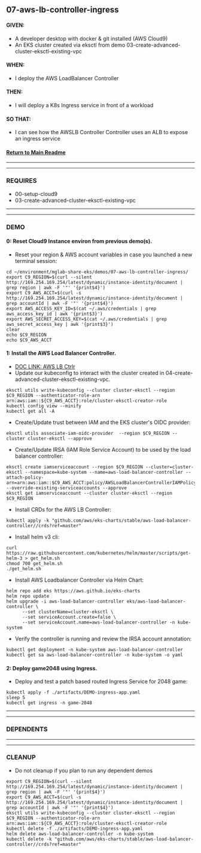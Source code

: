 ## 07-aws-lb-controller-ingress
#### GIVEN:
  - A developer desktop with docker & git installed (AWS Cloud9)
  - An EKS cluster created via eksctl from demo 03-create-advanced-cluster-eksctl-existing-vpc

#### WHEN:
  - I deploy the AWS LoadBalancer Controller

#### THEN:
  - I will deploy a K8s Ingress service in front of a workload

#### SO THAT:
  - I can see how the AWSLB Controller Controller uses an ALB to expose an ingress service

#### [Return to Main Readme](https://github.com/virtmerlin/mglab-share-eks#demos)

---------------------------------------------------------------
---------------------------------------------------------------
### REQUIRES
- 00-setup-cloud9
- 03-create-advanced-cluster-eksctl-existing-vpc

---------------------------------------------------------------
---------------------------------------------------------------
### DEMO

#### 0: Reset Cloud9 Instance environ from previous demo(s).
- Reset your region & AWS account variables in case you launched a new terminal session:
```
cd ~/environment/mglab-share-eks/demos/07-aws-lb-controller-ingress/
export C9_REGION=$(curl --silent http://169.254.169.254/latest/dynamic/instance-identity/document |  grep region | awk -F '"' '{print$4}')
export C9_AWS_ACCT=$(curl -s http://169.254.169.254/latest/dynamic/instance-identity/document | grep accountId | awk -F '"' '{print$4}')
export AWS_ACCESS_KEY_ID=$(cat ~/.aws/credentials | grep aws_access_key_id | awk '{print$3}')
export AWS_SECRET_ACCESS_KEY=$(cat ~/.aws/credentials | grep aws_secret_access_key | awk '{print$3}')
clear
echo $C9_REGION
echo $C9_AWS_ACCT
```

#### 1: Install the AWS Load Balancer Controller.
- [DOC LINK: AWS LB Ctrlr](https://docs.aws.amazon.com/eks/latest/userguide/alb-ingress.html)
- Update our kubeconfig to interact with the cluster created in 04-create-advanced-cluster-eksctl-existing-vpc.
```
eksctl utils write-kubeconfig --cluster cluster-eksctl --region $C9_REGION --authenticator-role-arn arn:aws:iam::${C9_AWS_ACCT}:role/cluster-eksctl-creator-role
kubectl config view --minify
kubectl get all -A
```
- Create/Update trust between IAM and the EKS cluster's OIDC provider:
```
eksctl utils associate-iam-oidc-provider  --region $C9_REGION --cluster cluster-eksctl --approve
```
- Create/Update IRSA (IAM Role Service Account) to be used by the load balancer controller:
```
eksctl create iamserviceaccount --region $C9_REGION --cluster=cluster-eksctl --namespace=kube-system --name=aws-load-balancer-controller --attach-policy-arn=arn:aws:iam::$C9_AWS_ACCT:policy/AWSLoadBalancerControllerIAMPolicy --override-existing-serviceaccounts --approve
eksctl get iamserviceaccount --cluster cluster-eksctl --region $C9_REGION
```
- Install CRDs for the AWS LB Controller:
```
kubectl apply -k "github.com/aws/eks-charts/stable/aws-load-balancer-controller//crds?ref=master"
```
- Install helm v3 cli:
```
curl https://raw.githubusercontent.com/kubernetes/helm/master/scripts/get-helm-3 > get_helm.sh
chmod 700 get_helm.sh
./get_helm.sh
```
- Install AWS Loadbalancer Controller via Helm Chart:
```
helm repo add eks https://aws.github.io/eks-charts
helm repo update
helm upgrade -i aws-load-balancer-controller eks/aws-load-balancer-controller \
      --set clusterName=cluster-eksctl \
      --set serviceAccount.create=false \
      --set serviceAccount.name=aws-load-balancer-controller -n kube-system
```
- Verify the controller is running and review the IRSA account annotation:
```
kubectl get deployment -n kube-system aws-load-balancer-controller
kubectl get sa aws-load-balancer-controller -n kube-system -o yaml
```
#### 2: Deploy game2048 using Ingress.
- Deploy and test a patch based routed Ingress Service for 2048 game:
```
kubectl apply -f ./artifacts/DEMO-ingress-app.yaml
sleep 5
kubectl get ingress -n game-2048
```
---------------------------------------------------------------
---------------------------------------------------------------
### DEPENDENTS

---------------------------------------------------------------
---------------------------------------------------------------
### CLEANUP
- Do not cleanup if you plan to run any dependent demos
```
export C9_REGION=$(curl --silent http://169.254.169.254/latest/dynamic/instance-identity/document |  grep region | awk -F '"' '{print$4}')
export C9_AWS_ACCT=$(curl -s http://169.254.169.254/latest/dynamic/instance-identity/document | grep accountId | awk -F '"' '{print$4}')
eksctl utils write-kubeconfig --cluster cluster-eksctl --region $C9_REGION --authenticator-role-arn arn:aws:iam::${C9_AWS_ACCT}:role/cluster-eksctl-creator-role
kubectl delete -f ./artifacts/DEMO-ingress-app.yaml
helm delete aws-load-balancer-controller -n kube-system
kubectl delete -k "github.com/aws/eks-charts/stable/aws-load-balancer-controller//crds?ref=master"
```
